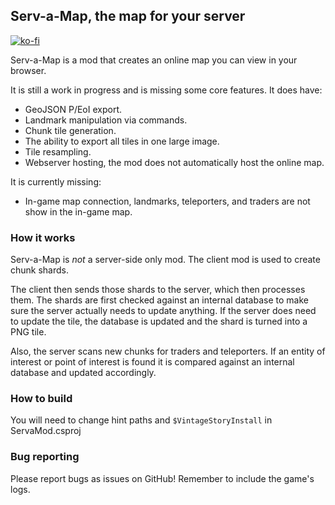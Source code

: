 ## Serv-a-Map, the map for your server

[![ko-fi](https://ko-fi.com/img/githubbutton_sm.svg)](https://ko-fi.com/T6T53Q8SG)

Serv-a-Map is a mod that creates an online map you can view in your browser.

It is still a work in progress and is missing some core features. It does have:

- GeoJSON P/EoI export.
- Landmark manipulation via commands.
- Chunk tile generation.
- The ability to export all tiles in one large image.
- Tile resampling.
- Webserver hosting, the mod does not automatically host the online map.

It is currently missing:

- In-game map connection, landmarks, teleporters, and traders are not show in the in-game map.

### How it works

Serv-a-Map is *not* a server-side only mod. The client mod is used to create chunk shards.

The client then sends those shards to the server, which then processes them.
The shards are first checked against an internal database to make sure the server actually needs to
update anything.
If the server does need to update the tile, the database is updated and the shard is turned into a
PNG tile.

Also, the server scans new chunks for traders and teleporters.
If an entity of interest or point of interest is found it is compared against an internal database
and updated accordingly.

### How to build

You will need to change hint paths and `$VintageStoryInstall` in ServaMod.csproj

### Bug reporting

Please report bugs as issues on GitHub! Remember to include the game's logs.